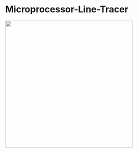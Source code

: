 # Microprocessor-Line-Tracer

<img src="https://github.com/jaewang-kim/Microprocessor-Line-Tracer/blob/69c3eb67ad69c262d9acd3ee882e1d6e8427eadd/Linetracer_high.gif" width="400px">
